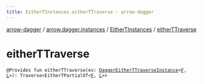 ```yaml
---
title: EitherTInstances.eitherTTraverse - arrow-dagger
---
```


[arrow-dagger](../../index.html) / [arrow.dagger.instances](../index.html) / [EitherTInstances](index.html) / [eitherTTraverse](./either-t-traverse.html)

# eitherTTraverse

`@Provides fun eitherTTraverse(ev: `[`DaggerEitherTTraverseInstance`](../-dagger-either-t-traverse-instance/index.html)`<`[`F`](index.html#F)`, `[`L`](index.html#L)`>): Traverse<EitherTPartialOf<`[`F`](index.html#F)`, `[`L`](index.html#L)`>>`